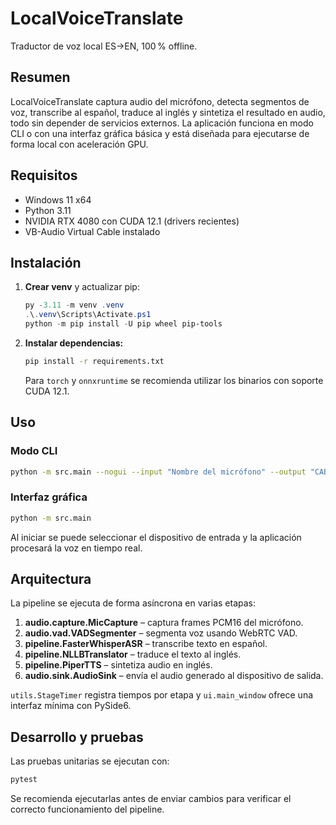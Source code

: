 # LocalVoiceTranslate

Traductor de voz local ES→EN, 100 % offline.

## Resumen

LocalVoiceTranslate captura audio del micrófono, detecta segmentos de voz,
transcribe al español, traduce al inglés y sintetiza el resultado en audio, todo
sin depender de servicios externos. La aplicación funciona en modo CLI o con
una interfaz gráfica básica y está diseñada para ejecutarse de forma local con
aceleración GPU.

## Requisitos

- Windows 11 x64
- Python 3.11
- NVIDIA RTX 4080 con CUDA 12.1 (drivers recientes)
- VB-Audio Virtual Cable instalado

## Instalación

1. **Crear venv** y actualizar pip:

   ```powershell
   py -3.11 -m venv .venv
   .\.venv\Scripts\Activate.ps1
   python -m pip install -U pip wheel pip-tools
   ```

2. **Instalar dependencias:**

   ```bash
   pip install -r requirements.txt
   ```

   Para `torch` y `onnxruntime` se recomienda utilizar los binarios con soporte
   CUDA 12.1.

## Uso

### Modo CLI

```bash
python -m src.main --nogui --input "Nombre del micrófono" --output "CABLE Input"
```

### Interfaz gráfica

```bash
python -m src.main
```

Al iniciar se puede seleccionar el dispositivo de entrada y la aplicación
procesará la voz en tiempo real.

## Arquitectura

La pipeline se ejecuta de forma asíncrona en varias etapas:

1. **audio.capture.MicCapture** – captura frames PCM16 del micrófono.
2. **audio.vad.VADSegmenter** – segmenta voz usando WebRTC VAD.
3. **pipeline.FasterWhisperASR** – transcribe texto en español.
4. **pipeline.NLLBTranslator** – traduce el texto al inglés.
5. **pipeline.PiperTTS** – sintetiza audio en inglés.
6. **audio.sink.AudioSink** – envía el audio generado al dispositivo de salida.

`utils.StageTimer` registra tiempos por etapa y `ui.main_window` ofrece una
interfaz mínima con PySide6.

## Desarrollo y pruebas

Las pruebas unitarias se ejecutan con:

```bash
pytest
```

Se recomienda ejecutarlas antes de enviar cambios para verificar el correcto
funcionamiento del pipeline.
